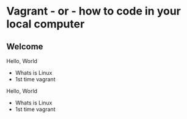 # Vagrant - or - how to code in your local computer
## Welcome

Hello, World

* Whats is Linux
* 1st time vagrant

Hello, World

* Whats is Linux
* 1st time vagrant

